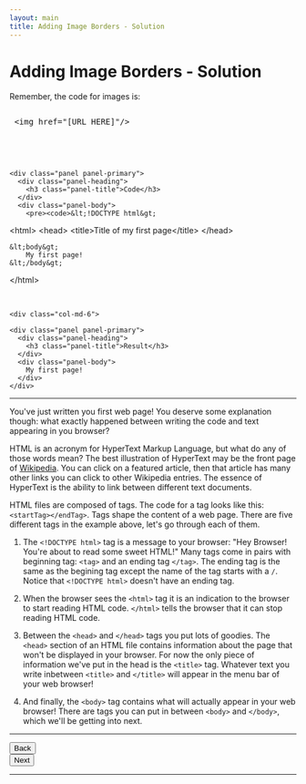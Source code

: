 ```yaml
---
layout: main
title: Adding Image Borders - Solution
---
```


# Adding Image Borders - Solution

Remember, the code for images is: 
<pre><xmp> <img href="[URL HERE]"/> </xmp></pre>


<br></br>

<div class="row">
  <div class="col-md-6">

    <div class="panel panel-primary">
      <div class="panel-heading">
        <h3 class="panel-title">Code</h3>
      </div>
      <div class="panel-body">
        <pre><code>&lt;!DOCTYPE html&gt;
&lt;html&gt;
	&lt;head&gt;
		&lt;title&gt;Title of my first page&lt;/title&gt;
	&lt;/head&gt;

	&lt;body&gt;
		My first page!
	&lt;/body&gt;
&lt;/html&gt;
</code></pre>
			</div>
		</div>  
	</div>

	<div class="col-md-6">

    <div class="panel panel-primary">
      <div class="panel-heading">
        <h3 class="panel-title">Result</h3>
      </div>
      <div class="panel-body">
      	My first page!
      </div>
    </div>

  </div>

</div>

---

You've just written you first web page! You deserve some explanation though: what exactly happened between writing the code and text appearing in you browser?

HTML is an acronym for HyperText Markup Language, but what do any of those words mean? The best illustration of HyperText may be the front page of [Wikipedia](https://en.wikipedia.org/wiki/Main_Page). You can click on a featured article, then that article has many other links you can click to other Wikipedia entries. The essence of HyperText is the ability to link between different text documents.

HTML files are composed of tags. The code for a tag looks like this: `<startTag></endTag>`. Tags shape the content of a web page. There are five different tags in the example above, let's go through each of them.

1. The `<!DOCTYPE html>` tag is a message to your browser: "Hey Browser! You're about to read some sweet HTML!" Many tags come in pairs with beginning tag: `<tag>` and an ending tag `</tag>`. The ending tag is the same as the begining tag except the name of the tag starts with a `/`. Notice that `<!DOCTYPE html>` doesn't have an ending tag.

2. When the browser sees the `<html>` tag it is an indication to the browser to start reading HTML code. `</html>` tells the browser that it can stop reading HTML code.

3. Between the `<head>` and `</head>` tags you put lots of goodies. The `<head>` section of an HTML file contains information about the page that won't be displayed in your browser. For now the only piece of information we've put in the head is the `<title>` tag. Whatever text you write inbetween `<title>` and `</title>` will appear in the menu bar of your web browser!

4. And finally, the `<body>` tag contains what will actually appear in your web browser! There are tags you can put in between `<body>` and `</body>`, which we'll be getting into next.

---

<div class="row">
	<div class="col-md-1">
		<a href="../start"><button type="button" class="btn btn-primary btn-lg">Back</button></a>
	</div>
	<div class="col-md-1">
		<a href="../paragraphs"><button type="button" class="btn btn-primary btn-lg">Next</button></a>
	</div>
</div>

---